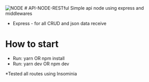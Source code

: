 
<img src="https://encrypted-tbn0.gstatic.com/images?q=tbn%3AANd9GcTbqOW0Xm5R1nEKrbpAeyZ7TGt8ll-oHY_IUQvWyi8gZVZHNMIz" alt="NODE" />
# API-NODE-RESTful
Simple api node using express and middlewares

 - Express - for all CRUD and json data receive
 
 # How to start
 - Run: yarn OR npm install
 - Run: yarn dev OR npm dev
 
 *Tested all routes using Insominia
